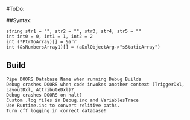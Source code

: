#ToDo:

##Syntax:

	string str1 = "", str2 = "", str3, str4, str5 = ""
	int int0 = 0, int1 = 1, int2 = 2
	int (*PtrToArray)[] = &arr
	int (&sNumbersArray1)[] = (aDxlObjectArg->"sStaticArray")

## Build
    Pipe DOORS Database Name when running Debug Builds
    Debug crashes DOORS when code invokes another context (TriggerDxl, LayoutDxl, AttributeDxl)?
    Debug crashes DOORS on halt?
	Custom .log files in Debug.inc and VariablesTrace
	Use Runtime.inc to convert relitive paths.
	Turn off logging in correct database!
